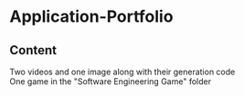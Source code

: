 # Application-Portfolio  
## Content  
Two videos and one image along with their generation code  
One game in the "Software Engineering Game" folder
